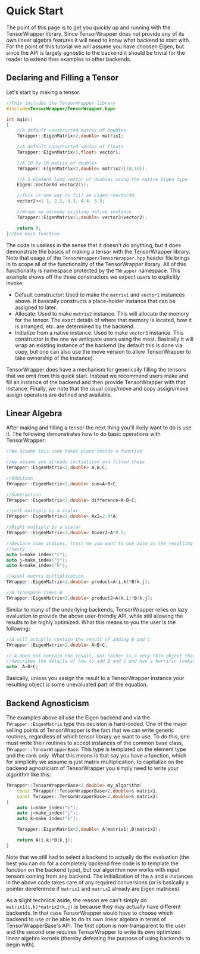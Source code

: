 Quick Start
===========

The point of this page is to get you quickly up and running with the
TensorWrapper library.  Since TensorWrapper does not provide any of its own
linear algebra features it will need to know what backend to start with.  For
the point of this tutorial we will assume you have choosen Eigen, but since
the API is largely agnostic to the backend it should be trivial for the reader
to extend thes examples to other backends.

Declaring and Filling a Tensor
------------------------------

Let's start by making a tensor.

~~~cpp
//This includes the TensorWrapper library
#include<TensorWrapper/TensorWrapper.hpp>

int main()
{
    //A default constructed matrix of doubles
    TWrapper::EigenMatrix<2,double> matrix1;

    //A default constructed vector of floats
    TWrapper::EigenMatrix<1,float> vector1;

    //A 10 by 10 matrix of doubles
    TWrapper::EigenMatrix<2,double> matrix2({10,10});

    //A 5 element long vector of doubles using the native Eigen type.
    Eigen::VectorXd vector2(5);

    //This is one way to fill an Eigen::VectorXd
    vector2<<1.1, 2.2, 3.3, 4.4, 5.5;

    //Wraps an already existing native instance
    TWrapper::EigenMatrix<1,double> vector3(vector2);

    return 0;
}//End main function
~~~

The code is useless in the sense that it doesn't do anything, but it does
demonstrate the basics of making a tensor with the TensorWrapper library.  Note
that usage of the `TensorWrapper/TensorWrapper.hpp` header file brings in to
scope all of the functionality of the TensorWrapper library.  All of this
functionality is namespace protected by the `TWrapper` namespace.  This example
shows off the three constructors we expect users to explicitly invoke:

- Default constructor: Used to make the `matrix1` and `vector1` instances above.
    It basically constructs a place-holder instance that can be assigned to
    later.
- Allocate: Used to make `matrix2` instance.  This will allocate
    the memory for the tensor.  The exact details of where that memory is
    located, how it is arranged, etc. are determined by the backend.
- Initialize from a native instance: Used to make `vector3` instance.  This
    constructor is the one we anticpate users using the most.  Basically it will
    wrap an existing instance of the backend (by default this is done via copy,
    but one can also use the move version to allow TensorWrapper to take
    ownership of the instance).

TensorWrapper does have a mechanism for generically filling the tensors that
we omit from this quick start.  Instead we recommend users make and fill an
instance of the backend and then provide TensorWrapper with that instance.
Finally, we note that the usual copy/move and copy assign/move assign operators
are defined and available.

Linear Algebra
-----------------

After making and filling a tensor the next thing you'll likely want to do is
use it.  The following demonstrates how to do basic operations with
TensorWrapper:

~~~cpp
//We assume this code takes place inside a function

//We assume you already initialized and filled these
TWrapper::EigenMatrix<2,double> A,B,C;

//Addition
TWrapper::EigenMatrix<2,double> sum=A+B+C;

//Subtraction
TWrapper::EigenMatrix<2,double> difference=A-B-C;

//Left multiply by a scalar
TWrapper::EigenMatrix<2,double> Ax2=2.0*A;

//Right multiply by a scalar
TWrapper::EigenMatrix<2,double> Aover2=A*0.5;

//Declare some indices, trust me you want to use auto as the resulting type is
//nasty...
auto i=make_index("i");
auto j=make_index("j");
auto k=make_index("k");

//Usual matrix multiplication
TWrapper::EigenMatrix<2,double> product=A(i,k)*B(k,j);

//A transpose times B
TWrapper::EigenMatrix<2,double> product2=A(k,i)*B(k,j);
~~~

Similar to many of the underlying backends, TensorWrapper relies on lazy
evaluation to provide the above user-friendly API, while still allowing the
results to be highly optimized.  What this means to you the user is the
following:

~~~cpp
//A will actually contain the result of adding B and C
TWrapper::EigenMatrix<2,double> A=B+C;

//_A does not contain the result, but rather is a very thin object that
//describes the details of how to add B and C and has a horrific looking type
auto _A=B+C;
~~~

Basically, unless you assign the result to a TensorWrapper instance your
resulting object is some unevaluated part of the equation.

Backend Agnosticism
-------------------

The examples above all use the Eigen backend and via the `TWrapper::EigenMatrix`
type this decision is hard-coded.  One of the major selling points of
TensorWrapper is the fact that we can write generic routines, regardless of
which tensor library we want to use.  To do this, one must write their routines
to accept instances of the common base class, `TWrapper::TensorWrapperBase`.
This type is templated on the element type and the rank only.  What this means
is that say you have a function, which for simplicity we
assume is just matrix multiplication, to capitalize on the backend agnosticism
of TensorWrapper you simply need to write your algorithm like this:

~~~.cpp
TWrapper::TensorWrapperBase<2,double> my_algorithm(
    const TWrapper::TensorWrapperBase<2,double>& matrix1,
    const Twrapper::TensorWrapperBase<2,double>& matrix2)
{
    auto i=make_index("i");
    auto j=make_index("j");
    auto k=make_index("k");

    TWrapper::EigenMatrix<2,double> A(matrix1),B(matrix2);

    return A(i,k)*B(k,j);
}
~~~

Note that we still had to select a backend to actually do the evaluation (the
best you can do for a completely backend free code is to template the function
on the backend type), but our algorithm now works with input tensors coming from
any backend.  The initialization of the `A` and `B` instances in the above code
takes care of any required conversions (or is basically a pointer dereference if
`matrix1` and `matrix2` already are Eigen matrices).

As a slight technical aside, the reason we can't simply do
`matrix1(i,k)*matrix2(k,j)` is because they may actually have different
backends.  In that case TensorWrapper would have to choose which backend to use
or be able to do its own linear algebra in terms of TensorWrapperBase's API.
The first option is non-transparent to the user and the second one requires
TensorWrapper to write its own optimized linear algebra kernels (thereby
defeating the purpose of using backends to begin with).








